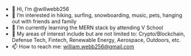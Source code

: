- 👋 Hi, I’m @willwebb256
- 👀 I’m interested in hiking, surfing, snowboarding, music, pets, hanging out with friends and family
- 🌱 I’m currently learning the MERN stack by attending V School 
- 💞️ My areas of interest include but are not limited to: Crypto/Blockchain, Defense Tech, Fintech, Renewable Energy, Aerospace, Outdoors, etc. 
- 📫 How to reach me: william.webb256@gmail.com 

<!---
willwebb256/willwebb256 is a ✨ special ✨ repository because its `README.md` (this file) appears on your GitHub profile.
You can click the Preview link to take a look at your changes.
--->
